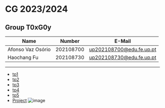 # CG 2023/2024

## Group T0xG0y
| Name              | Number    | E-Mail                   |
| ----------------- | --------- | ------------------------ |
| Afonso Vaz Osório | 202108700 | up202108700@edu.fe.up.pt |
| Haochang Fu       | 202108730 | up202108730@edu.fe.up.pt |

----

  - [tp1](tp1/README.md)
  - [tp2](tp2/README.md)
  - [tp3](tp3/README.md)
  - [tp4](tp4/README.md)
  - [tp5](tp5/README.md)
  - [Project](proj/README.md)
![image](https://github.com/user-attachments/assets/dac1cb58-1b70-4190-a1b6-6a466784dd22)
